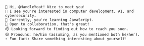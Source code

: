     👋 Hi, @HandleYeat! Nice to meet you!
    👀 I see you're interested in computer development, AI, and cybersecurity.
    🌱 Currently, you're learning JavaScript.
    💞️ Open to collaboration, that's great!
    📫 Looking forward to finding out how to reach you soon.
    😄 Pronouns: he/him (assuming, as you mentioned both he/her).
    ⚡ Fun fact: Share something interesting about yourself!
<!---
HandleYeat/HandleYeat is a ✨ special ✨ repository because its `README.md` (this file) appears on your GitHub profile.
You can click the Preview link to take a look at your changes.
--->
